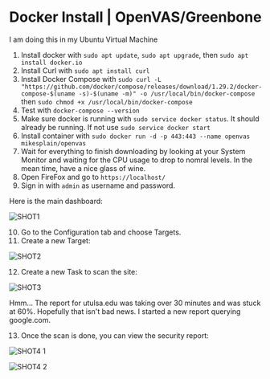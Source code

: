 # Docker Install | OpenVAS/Greenbone

I am doing this in my Ubuntu Virtual Machine
1. Install docker with `sudo apt update`, `sudo apt upgrade`, then `sudo apt install docker.io`
2. Install Curl with `sudo apt install curl`
3. Install Docker Compose with `sudo curl -L "https://github.com/docker/compose/releases/download/1.29.2/docker-compose-$(uname -s)-$(uname -m)" -o /usr/local/bin/docker-compose` then `sudo chmod +x /usr/local/bin/docker-compose`
4. Test with `docker-compose --version`
5. Make sure docker is running with `sudo service docker status`. It should already be running. If not use `sudo service docker start`
6. Install container with `sudo docker run -d -p 443:443 --name openvas mikesplain/openvas`
7. Wait for everything to finish downloading by looking at your System Monitor and waiting for the CPU usage to drop to nomral levels. In the mean time, have a nice glass of wine.
8. Open FireFox and go to `https://localhost/`
9. Sign in with `admin` as username and password.

Here is the main dashboard:

![SHOT1](https://user-images.githubusercontent.com/42558850/141885111-82ea03ad-c614-4194-8339-999b047f7ec0.png)


10. Go to the Configuration tab and choose Targets.
11. Create a new Target:

![SHOT2](https://user-images.githubusercontent.com/42558850/141885136-7f316170-cc96-46ff-ba3e-ef9b44abc27d.png)


12. Create a new Task to scan the site:

![SHOT3](https://user-images.githubusercontent.com/42558850/141885152-8cef0a6f-79aa-4a24-918c-e75785282e33.png)

Hmm... The report for utulsa.edu was taking over 30 minutes and was stuck at 60%. Hopefully that isn't bad news. I started a new report querying google.com.

13. Once the scan is done, you can view the security report:

![SHOT4 1](https://user-images.githubusercontent.com/42558850/141885170-3f2829e3-68cc-429e-a721-575aaec3a8d9.png)

![SHOT4 2](https://user-images.githubusercontent.com/42558850/141885184-9fc0daa1-3ae6-4ad1-93f6-8885f71657a1.png)

